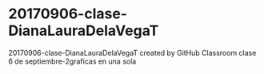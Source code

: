 # 20170906-clase-DianaLauraDelaVegaT
20170906-clase-DianaLauraDelaVegaT created by GitHub Classroom
clase 6 de septiembre-2graficas en una sola
